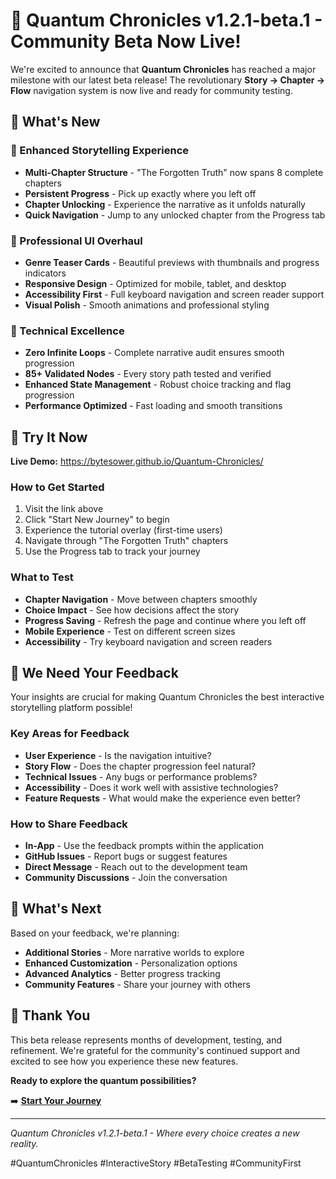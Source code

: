 # 🌟 Quantum Chronicles v1.2.1-beta.1 - Community Beta Now Live!

We're excited to announce that **Quantum Chronicles** has reached a major milestone with our latest beta release! The revolutionary **Story → Chapter → Flow** navigation system is now live and ready for community testing.

## 🚀 What's New

### 📖 Enhanced Storytelling Experience
- **Multi-Chapter Structure** - "The Forgotten Truth" now spans 8 complete chapters
- **Persistent Progress** - Pick up exactly where you left off
- **Chapter Unlocking** - Experience the narrative as it unfolds naturally
- **Quick Navigation** - Jump to any unlocked chapter from the Progress tab

### 🎨 Professional UI Overhaul
- **Genre Teaser Cards** - Beautiful previews with thumbnails and progress indicators
- **Responsive Design** - Optimized for mobile, tablet, and desktop
- **Accessibility First** - Full keyboard navigation and screen reader support
- **Visual Polish** - Smooth animations and professional styling

### 🔧 Technical Excellence
- **Zero Infinite Loops** - Complete narrative audit ensures smooth progression
- **85+ Validated Nodes** - Every story path tested and verified
- **Enhanced State Management** - Robust choice tracking and flag progression
- **Performance Optimized** - Fast loading and smooth transitions

## 🧪 Try It Now

**Live Demo:** https://bytesower.github.io/Quantum-Chronicles/

### How to Get Started
1. Visit the link above
2. Click "Start New Journey" to begin
3. Experience the tutorial overlay (first-time users)
4. Navigate through "The Forgotten Truth" chapters
5. Use the Progress tab to track your journey

### What to Test
- **Chapter Navigation** - Move between chapters smoothly
- **Choice Impact** - See how decisions affect the story
- **Progress Saving** - Refresh the page and continue where you left off
- **Mobile Experience** - Test on different screen sizes
- **Accessibility** - Try keyboard navigation and screen readers

## 💭 We Need Your Feedback

Your insights are crucial for making Quantum Chronicles the best interactive storytelling platform possible!

### Key Areas for Feedback
- **User Experience** - Is the navigation intuitive?
- **Story Flow** - Does the chapter progression feel natural?
- **Technical Issues** - Any bugs or performance problems?
- **Accessibility** - Does it work well with assistive technologies?
- **Feature Requests** - What would make the experience even better?

### How to Share Feedback
- **In-App** - Use the feedback prompts within the application
- **GitHub Issues** - Report bugs or suggest features
- **Direct Message** - Reach out to the development team
- **Community Discussions** - Join the conversation

## 🎯 What's Next

Based on your feedback, we're planning:
- **Additional Stories** - More narrative worlds to explore
- **Enhanced Customization** - Personalization options
- **Advanced Analytics** - Better progress tracking
- **Community Features** - Share your journey with others

## 🙏 Thank You

This beta release represents months of development, testing, and refinement. We're grateful for the community's continued support and excited to see how you experience these new features.

**Ready to explore the quantum possibilities?**

➡️ **[Start Your Journey](https://bytesower.github.io/Quantum-Chronicles/)**

---

*Quantum Chronicles v1.2.1-beta.1 - Where every choice creates a new reality.*

#QuantumChronicles #InteractiveStory #BetaTesting #CommunityFirst
